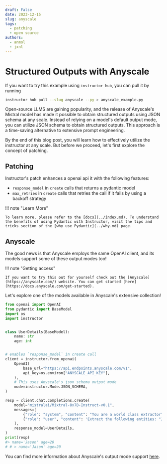 ```yaml
---
draft: False
date: 2023-12-15
slug: anyscale
tags:
  - patching
  - open source
authors:
  - anmol
  - jxnl
---
```


# Structured Outputs with Anyscale

If you want to try this example using `instructor hub`, you can pull it by running

```bash
instructor hub pull --slug anyscale --py > anyscale_example.py
```

Open-source LLMS are gaining popularity, and the release of Anyscale's Mistral model has made it possible to obtain structured outputs using JSON schema at any scale. Instead of relying on a model's default output mode, you can utilize JSON schema to obtain structured outputs. This approach is a time-saving alternative to extensive prompt engineering.

By the end of this blog post, you will learn how to effectively utilize the instructor at any scale. But before we proceed, let's first explore the concept of patching.

<!-- more -->

## Patching

Instructor's patch enhances a openai api it with the following features:

- `response_model` in `create` calls that returns a pydantic model
- `max_retries` in `create` calls that retries the call if it fails by using a backoff strategy

!!! note "Learn More"

    To learn more, please refer to the [docs](../index.md). To understand the benefits of using Pydantic with Instructor, visit the tips and tricks section of the [why use Pydantic](../why.md) page.

## Anyscale

The good news is that Anyscale employs the same OpenAI client, and its models support some of these output modes too!

!!! note "Getting access"

    If you want to try this out for yourself check out the [Anyscale](https://anyscale.com/) website. You can get started [here](https://docs.anyscale.com/get-started).

Let's explore one of the models available in Anyscale's extensive collection!

```python
from openai import OpenAI
from pydantic import BaseModel
import os
import instructor


class UserDetails(BaseModel):
    name: str
    age: int


# enables `response_model` in create call
client = instructor.from_openai(
    OpenAI(
        base_url="https://api.endpoints.anyscale.com/v1",
        api_key=os.environ["ANYSCALE_API_KEY"],
    ),
    # This uses Anyscale's json schema output mode
    mode=instructor.Mode.JSON_SCHEMA,
)

resp = client.chat.completions.create(
    model="mistralai/Mixtral-8x7B-Instruct-v0.1",
    messages=[
        {"role": "system", "content": "You are a world class extractor"},
        {"role": "user", "content": 'Extract the following entities: "Jason is 20"'},
    ],
    response_model=UserDetails,
)
print(resp)
#> name='Jason' age=20
# # > name='Jason' age=20
```

You can find more information about Anyscale's output mode support [here](https://docs.endpoints.anyscale.com/).
